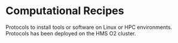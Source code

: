 # Computational Recipes

Protocols to install tools or software on Linux or HPC environments. Protocols has been deployed on the HMS O2 cluster.
